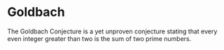 # Goldbach
The Goldbach Conjecture is a yet unproven conjecture stating that every even integer greater than two is the sum of two prime numbers.

